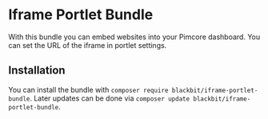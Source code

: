 # Iframe Portlet Bundle

With this bundle you can embed websites into your Pimcore dashboard. You can set the URL of the iframe in portlet settings.

## Installation

You can install the bundle with `composer require blackbit/iframe-portlet-bundle`. Later updates can be done via `composer update blackbit/iframe-portlet-bundle`.